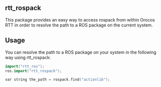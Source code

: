 rtt_rospack
-----------

This package provides an easy way to access rospack from within Orocos RTT in
order to resolve the path to a ROS package on the current system. 

## Usage

You can resolve the path to a ROS package on your system in the following way
using rtt_rospack:

```cpp
import("rtt_ros");
ros.import("rtt_rospack");

var string the_path = rospack.find("actionlib");
```
